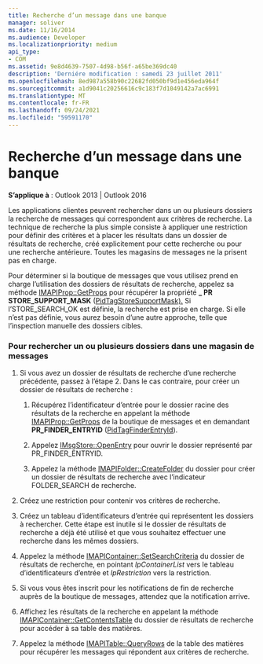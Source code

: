 ```yaml
---
title: Recherche d’un message dans une banque
manager: soliver
ms.date: 11/16/2014
ms.audience: Developer
ms.localizationpriority: medium
api_type:
- COM
ms.assetid: 9e8d4639-7507-4d98-b56f-a65be369dc40
description: 'Derniére modification : samedi 23 juillet 2011'
ms.openlocfilehash: 8ed987a558b90c22682fd050bf9d1e456eda964f
ms.sourcegitcommit: a1d9041c20256616c9c183f7d1049142a7ac6991
ms.translationtype: MT
ms.contentlocale: fr-FR
ms.lasthandoff: 09/24/2021
ms.locfileid: "59591170"
---
```

# <a name="searching-a-message-store"></a>Recherche d’un message dans une banque

**S’applique à** : Outlook 2013 | Outlook 2016 
  
Les applications clientes peuvent rechercher dans un ou plusieurs dossiers la recherche de messages qui correspondent aux critères de recherche. La technique de recherche la plus simple consiste à appliquer une restriction pour définir des critères et à placer les résultats dans un dossier de résultats de recherche, créé explicitement pour cette recherche ou pour une recherche antérieure. Toutes les magasins de messages ne la prisent pas en charge. 

Pour déterminer si la boutique de messages que vous utilisez prend en charge l’utilisation des dossiers de résultats de recherche, appelez sa méthode [IMAPIProp::GetProps](imapiprop-getprops.md) pour récupérer la propriété **\_ PR STORE_SUPPORT_MASK** ([PidTagStoreSupportMask).](pidtagstoresupportmask-canonical-property.md) Si l’STORE_SEARCH_OK est définie, la recherche est prise en charge. Si elle n’est pas définie, vous aurez besoin d’une autre approche, telle que l’inspection manuelle des dossiers cibles.
  
### <a name="to-search-one-or-more-folders-in-a-message-store"></a>Pour rechercher un ou plusieurs dossiers dans une magasin de messages
  
1. Si vous avez un dossier de résultats de recherche d’une recherche précédente, passez à l’étape 2. Dans le cas contraire, pour créer un dossier de résultats de recherche :
    
    1. Récupérez l’identificateur d’entrée pour le dossier racine des résultats de la recherche en appelant la méthode [IMAPIProp::GetProps](imapiprop-getprops.md) de la boutique de messages et en demandant **PR_FINDER_ENTRYID** ([PidTagFinderEntryId](pidtagfinderentryid-canonical-property.md)).
        
    2. Appelez [IMsgStore::OpenEntry](imsgstore-openentry.md) pour ouvrir le dossier représenté par PR_FINDER_ENTRYID. 
        
    3. Appelez la méthode [IMAPIFolder::CreateFolder](imapifolder-createfolder.md) du dossier pour créer un dossier de résultats de recherche avec l’indicateur FOLDER_SEARCH de recherche. 
    
2. Créez une restriction pour contenir vos critères de recherche. 
    
3. Créez un tableau d’identificateurs d’entrée qui représentent les dossiers à rechercher. Cette étape est inutile si le dossier de résultats de recherche a déjà été utilisé et que vous souhaitez effectuer une recherche dans les mêmes dossiers.
    
4. Appelez la méthode [IMAPIContainer::SetSearchCriteria](imapicontainer-setsearchcriteria.md) du dossier de résultats de recherche, en pointant  _lpContainerList_ vers le tableau d’identificateurs d’entrée et  _lpRestriction_ vers la restriction. 
    
5. Si vous vous êtes inscrit pour les notifications de fin de recherche auprès de la boutique de messages, attendez que la notification arrive.
    
6. Affichez les résultats de la recherche en appelant la méthode [IMAPIContainer::GetContentsTable](imapicontainer-getcontentstable.md) du dossier de résultats de recherche pour accéder à sa table des matières. 
    
7. Appelez la méthode [IMAPITable::QueryRows](imapitable-queryrows.md) de la table des matières pour récupérer les messages qui répondent aux critères de recherche. 
    

